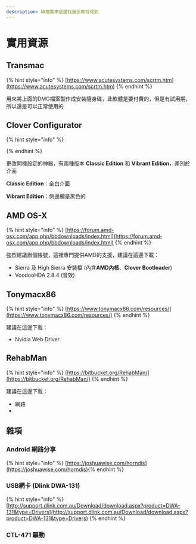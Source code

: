 ```yaml
---
description: 缺檔案來這邊找幾乎都找得到
---
```


# 實用資源

## Transmac

{% hint style="info" %}
[https://www.acutesystems.com/scrtm.htm](https://www.acutesystems.com/scrtm.htm)
{% endhint %}

用來將上面的DMG檔案製作成安裝隨身碟，此軟體是要付費的，但是有試用期，所以還是可以正常使用的

## Clover Configurator

{% hint style="info" %}

{% endhint %}

更改開機設定的神器，有兩種版本 **Classic Edition** 和 **Vibrant Edition**，差別於介面

**Classic Edition**：全白介面

**Vibrant Edition**：側邊欄是黑色的

## AMD OS-X

{% hint style="info" %}
[https://forum.amd-osx.com/app.php/bbdownloads/index.html](https://forum.amd-osx.com/app.php/bbdownloads/index.html)
{% endhint %}

強烈建議辦個帳號，這裡專門提供AMD的支援，建議在這邊下載：

* Sierra 及 High Sierra 安裝檔 \(內含**AMD內核**、**Clover Bootloader**\)
* VoodooHDA 2.8.4 \(音效\)

## Tonymacx86

{% hint style="info" %}
[https://www.tonymacx86.com/resources/](https://www.tonymacx86.com/resources/)
{% endhint %}

建議在這邊下載：

* Nvidia Web Driver

## RehabMan

{% hint style="info" %}
[https://bitbucket.org/RehabMan/](https://bitbucket.org/RehabMan/)
{% endhint %}

建議在這邊下載：

* 網路
* 
## 雜項

### Android 網路分享

{% hint style="info" %}
[https://joshuawise.com/horndis](https://joshuawise.com/horndis)​
{% endhint %}

### USB網卡 \(Dlink DWA-131\)

{% hint style="info" %}
[http://support.dlink.com.au/Download/download.aspx?product=DWA-131&type=Drivers](http://support.dlink.com.au/Download/download.aspx?product=DWA-131&type=Drivers)
{% endhint %}

### CTL-471 驅動



